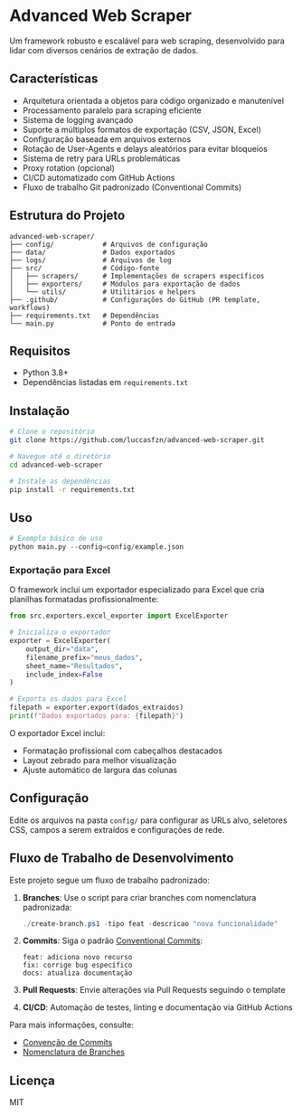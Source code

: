# Advanced Web Scraper

Um framework robusto e escalável para web scraping, desenvolvido para lidar com diversos cenários de extração de dados.

## Características

- Arquitetura orientada a objetos para código organizado e manutenível
- Processamento paralelo para scraping eficiente
- Sistema de logging avançado
- Suporte a múltiplos formatos de exportação (CSV, JSON, Excel)
- Configuração baseada em arquivos externos
- Rotação de User-Agents e delays aleatórios para evitar bloqueios
- Sistema de retry para URLs problemáticas
- Proxy rotation (opcional)
- CI/CD automatizado com GitHub Actions
- Fluxo de trabalho Git padronizado (Conventional Commits)

## Estrutura do Projeto

```
advanced-web-scraper/
├── config/            # Arquivos de configuração
├── data/              # Dados exportados
├── logs/              # Arquivos de log
├── src/               # Código-fonte
│   ├── scrapers/      # Implementações de scrapers específicos
│   ├── exporters/     # Módulos para exportação de dados
│   └── utils/         # Utilitários e helpers
├── .github/           # Configurações do GitHub (PR template, workflows)
├── requirements.txt   # Dependências
└── main.py            # Ponto de entrada
```

## Requisitos

- Python 3.8+
- Dependências listadas em `requirements.txt`

## Instalação

```bash
# Clone o repositório
git clone https://github.com/luccasfzn/advanced-web-scraper.git

# Navegue até o diretório
cd advanced-web-scraper

# Instale as dependências
pip install -r requirements.txt
```

## Uso

```python
# Exemplo básico de uso
python main.py --config=config/example.json
```

### Exportação para Excel

O framework inclui um exportador especializado para Excel que cria planilhas formatadas profissionalmente:

```python
from src.exporters.excel_exporter import ExcelExporter

# Inicializa o exportador
exporter = ExcelExporter(
    output_dir="data",
    filename_prefix="meus_dados",
    sheet_name="Resultados",
    include_index=False
)

# Exporta os dados para Excel
filepath = exporter.export(dados_extraidos)
print(f"Dados exportados para: {filepath}")
```

O exportador Excel inclui:
- Formatação profissional com cabeçalhos destacados
- Layout zebrado para melhor visualização
- Ajuste automático de largura das colunas

## Configuração

Edite os arquivos na pasta `config/` para configurar as URLs alvo, seletores CSS, 
campos a serem extraídos e configurações de rede.

## Fluxo de Trabalho de Desenvolvimento

Este projeto segue um fluxo de trabalho padronizado:

1. **Branches**: Use o script para criar branches com nomenclatura padronizada:
   ```powershell
   ./create-branch.ps1 -tipo feat -descricao "nova funcionalidade"
   ```

2. **Commits**: Siga o padrão [Conventional Commits](https://www.conventionalcommits.org/):
   ```
   feat: adiciona novo recurso
   fix: corrige bug específico
   docs: atualiza documentação
   ```

3. **Pull Requests**: Envie alterações via Pull Requests seguindo o template

4. **CI/CD**: Automação de testes, linting e documentação via GitHub Actions

Para mais informações, consulte:
- [Convenção de Commits](./COMMIT_CONVENTION.md)
- [Nomenclatura de Branches](./.github/BRANCH_NAMING.md)

## Licença

MIT
